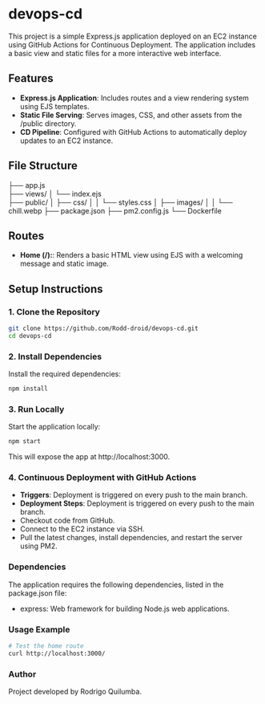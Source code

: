 # devops-cd

This project is a simple Express.js application deployed on an EC2 instance using GitHub Actions for Continuous Deployment. The application includes a basic view and static files for a more interactive web interface.

## Features

- **Express.js Application**: Includes routes and a view rendering system using EJS templates.
- **Static File Serving**: Serves images, CSS, and other assets from the /public directory.
- **CD Pipeline**: Configured with GitHub Actions to automatically deploy updates to an EC2 instance.

## File Structure

├── app.js          
├── views/
│   └── index.ejs     
├── public/
│   ├── css/
│   │   └── styles.css
│   ├── images/
│   │   └── chill.webp
├── package.json
├── pm2.config.js
└── Dockerfile


## Routes

- **Home (/):**: Renders a basic HTML view using EJS with a welcoming message and static image.

## Setup Instructions

### 1. Clone the Repository

```bash
git clone https://github.com/Rodd-droid/devops-cd.git
cd devops-cd
```

### 2. Install Dependencies

Install the required dependencies:

```bash
npm install
```

### 3. Run Locally

Start the application locally:

```bash
npm start
```

This will expose the app at http://localhost:3000.

### 4. Continuous Deployment with GitHub Actions

- **Triggers**: Deployment is triggered on every push to the main branch.
- **Deployment Steps**: Deployment is triggered on every push to the main branch.
 - Checkout code from GitHub.
 - Connect to the EC2 instance via SSH.
 - Pull the latest changes, install dependencies, and restart the server using PM2.

### Dependencies

The application requires the following dependencies, listed in the package.json file:

- express: Web framework for building Node.js web applications.

### Usage Example

```bash
# Test the home route
curl http://localhost:3000/
```

### Author
Project developed by Rodrigo Quilumba.
